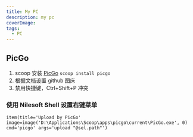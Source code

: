 ```yaml
---
title: My PC
description: my pc
coverImage: 
tags:
  - PC
---
```


## PicGo

1. scoop 安装 [PicGo](https://github.com/Molunerfinn/PicGo) `scoop install picgo`
2. 根据文档设置 github 图床
3. 禁用快捷键，Ctrl+Shift+P 冲突

### 使用 Nilesoft Shell 设置右键菜单

```
item(title='Upload by PicGo' image=image('D:\Applications\Scoop\apps\picgo\current\PicGo.exe', 0) cmd='picgo' args='upload "@sel.path"')
```